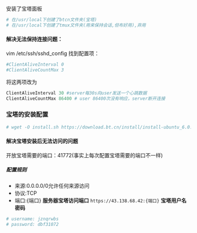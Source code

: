安装了宝塔面板

```python
# 在/usr/local下创建了btcn文件夹(宝塔)
# 在/usr/local下创建了tmux文件夹(用来保持会话,但布好用),弃用
```

#### 解决无法保持连接问题：
vim /etc/ssh/sshd_config
找到配置项：
```python 
#ClientAliveInterval 0
#ClientAliveCountMax 3
```
将这两项改为
```python
ClientAliveInterval 30 #server每30s向user发送一个心跳数据
ClientAliveCountMax 86400 # user 86400次没有响应，server断开连接
```

### 宝塔的安装配置
```python
# wget -O install.sh https://download.bt.cn/install/install-ubuntu_6.0.sh && sudo bash install.sh ed8484bec
```

#### 解决宝塔安装后无法访问的问题
开放宝塔需要的端口：41772(事实上每次配置宝塔需要的端口不一样)
##### 配置规则 
- 来源:0.0.0.0/0允许任何来源访问
- 协议:TCP
- 端口:{端口}
**服务器宝塔访问端口**
`https://43.138.68.42:{端口}`
**宝塔用户名密码**
```python
# username: jznqrwbs
# password: dbf31072
```




